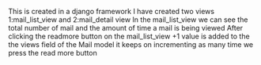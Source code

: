This is created in a django framework
I have created two views 1:mail_list_view and 2:mail_detail view 
  In the mail_list_view we can see the total number of mail and the amount of time a mail is being viewed 
    After clicking the readmore button on the mail_list_view +1 value is added to the the views field of the Mail model it keeps on incrementing as many time we press the read more button 

